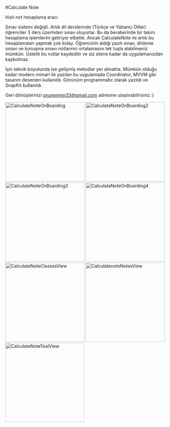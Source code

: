 #Calculate Note

Hızlı not hesaplama aracı

Sınav sistemi değişti. Artık dil derslerinde (Türkçe ve Yabancı Diller) öğrenciler 3 ders üzerinden sınav oluyorlar. Bu da beraberinde bir takım hesaplama işlemlerini getiriyor elbette. Ancak CalculateNote ile artık bu hesaplamaları yapmak çok kolay. Öğrencinin aldığı yazılı sınav, dinleme sınavı ve konuşma sınavı notlarının ortalamasını tek tuşla alabilmeniz mümkün. Üstelik bu notlar kaydedilir ve siz silene kadar da uygulamanızdan kaybolmaz. 

İşin teknik boyutunda ise gelişmiş metodlar yer almakta. Mümkün olduğu kadar modern mimari ile yazılan bu uygulamada Coordinator, MVVM gibi tasarım desenleri kullanıldı. Görünüm programmatic olarak yazıldı ve SnapKit kullanıldı.

Geri dönüşlerinizi onuremren33@gmail.com adresine ulaştırabilirsiniz :)

<img width="250" alt="CalculateNoteOnBoarding" src="https://github.com/OnurEmren/CalculateNote/assets/98044736/3e2bac59-d18b-42f9-899c-6582785b6b60">
<img width="250" alt="CalculateNoteOnBoarding2" src="https://github.com/OnurEmren/CalculateNote/assets/98044736/320ab54d-9838-49d0-b36c-c3e6d6bd5c5d">
<img width="250" alt="CalculateNoteOnBoarding3" src="https://github.com/OnurEmren/CalculateNote/assets/98044736/5d621b00-470d-4a0c-8498-ef3de18ee9ab">
<img width="250" alt="CalculateNoteOnBoarding4" src="https://github.com/OnurEmren/CalculateNote/assets/98044736/c09524ba-f31d-4d9e-9881-dba79cc62d17">
<img width="250" alt="CalculateNoteClassesView" src="https://github.com/OnurEmren/CalculateNote/assets/98044736/6daf78ff-32d0-4f83-b4a3-eb0031553dc9">
<img width="250" alt="CalculatenoteNotesView" src="https://github.com/OnurEmren/CalculateNote/assets/98044736/4bcee5bf-724f-4487-b5cc-d2453d1349e5">
<img width="250" alt="CalculateNoteTestView" src="https://github.com/OnurEmren/CalculateNote/assets/98044736/f8f7ad9f-4227-43bd-9ccf-eb288db8ff68">
